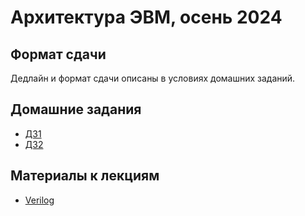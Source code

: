# Архитектура ЭВМ, осень 2024

## Формат сдачи

Дедлайн и формат сдачи описаны в условиях домашних заданий.

## Домашние задания

* [ДЗ1](./hw1/statement.md)
* [ДЗ2](./hw2/statement.md)

## Материалы к лекциям

* [Verilog](./verilog/README.md)
